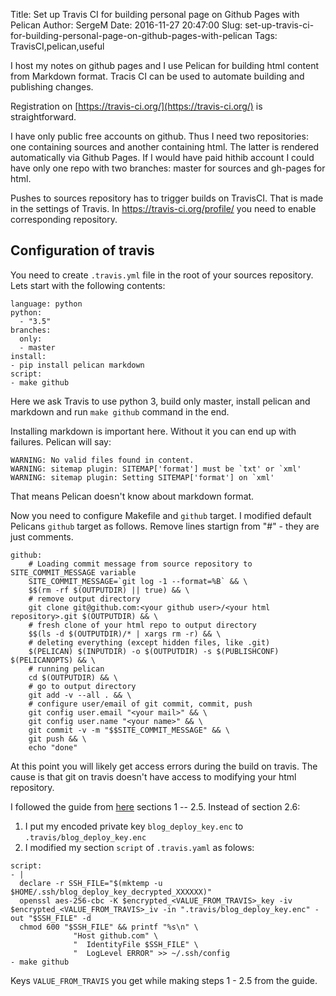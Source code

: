 Title: Set up Travis CI for building personal page on Github Pages with Pelican
Author: SergeM
Date: 2016-11-27 20:47:00
Slug: set-up-travis-ci-for-building-personal-page-on-github-pages-with-pelican
Tags: TravisCI,pelican,useful

I host my notes on github pages and I use Pelican for building html content from Markdown format. Tracis CI can be used to automate building and publishing changes. 

Registration on [https://travis-ci.org/](https://travis-ci.org/) is straightforward.

I have only public free accounts on github.  Thus I need two repositories: one containing sources and another containing html. The latter is rendered automatically via Github Pages. If I would have paid hithib account I could have only one repo with two branches: master for sources and gh-pages for html. 

Pushes to sources repository has to trigger builds on TravisCI. That is made in the settings of Travis. In https://travis-ci.org/profile/<your name> you need to enable corresponding repository.

## Configuration of travis
You need to create `.travis.yml` file in the root of your sources repository. Lets start with the following contents:
```
language: python
python:
  - "3.5"
branches:
  only:
  - master
install:
- pip install pelican markdown
script:
- make github
```

Here we ask Travis to use python 3, build only master, install pelican and markdown and run `make github` command in the end.

Installing markdown is important here. Without it you can end up with failures. Pelican will say:
```
WARNING: No valid files found in content.
WARNING: sitemap plugin: SITEMAP['format'] must be `txt' or `xml'
WARNING: sitemap plugin: Setting SITEMAP['format'] on `xml'
```
That means Pelican doesn't know about markdown format.

Now you need to configure Makefile and `github` target. I modified default Pelicans `github` target as follows. Remove lines startign from "#" - they are just comments.
```
github:
    # Loading commit message from source repository to SITE_COMMIT_MESSAGE variable
	SITE_COMMIT_MESSAGE=`git log -1 --format=%B` && \ 
	$$(rm -rf $(OUTPUTDIR) || true) && \ 
	# remove output directory
	git clone git@github.com:<your github user>/<your html repository>.git $(OUTPUTDIR) && \ 
	# fresh clone of your html repo to output directory
	$$(ls -d $(OUTPUTDIR)/* | xargs rm -r) && \ 
	# deleting everything (except hidden files, like .git)
	$(PELICAN) $(INPUTDIR) -o $(OUTPUTDIR) -s $(PUBLISHCONF) $(PELICANOPTS) && \ 
	# running pelican
	cd $(OUTPUTDIR) && \ 
	# go to output directory
	git add -v --all . && \ 
	# configure user/email of git commit, commit, push
	git config user.email "<your mail>" && \
	git config user.name "<your name>" && \
	git commit -v -m "$$SITE_COMMIT_MESSAGE" && \
	git push && \
    echo "done"
```

At this point you will likely get access errors during the build on travis. The cause is that git on travis doesn't have access to modifying your html repository.

I followed the  guide from [here](https://github.com/alrra/travis-scripts/blob/master/doc/github-deploy-keys.md) sections 1 -- 2.5. Instead of section 2.6:
1. I put my encoded private key `blog_deploy_key.enc` to `.travis/blog_deploy_key.enc`
2. I modified my section `script` of `.travis.yaml` as folows:
```
script:
- |
  declare -r SSH_FILE="$(mktemp -u $HOME/.ssh/blog_deploy_key_decrypted_XXXXXX)"
  openssl aes-256-cbc -K $encrypted_<VALUE_FROM_TRAVIS>_key -iv $encrypted_<VALUE_FROM_TRAVIS>_iv -in ".travis/blog_deploy_key.enc" -out "$SSH_FILE" -d
  chmod 600 "$SSH_FILE" && printf "%s\n" \
              "Host github.com" \
              "  IdentityFile $SSH_FILE" \
              "  LogLevel ERROR" >> ~/.ssh/config
- make github
```
  Keys `VALUE_FROM_TRAVIS` you get while making steps 1 - 2.5 from the guide.
    
